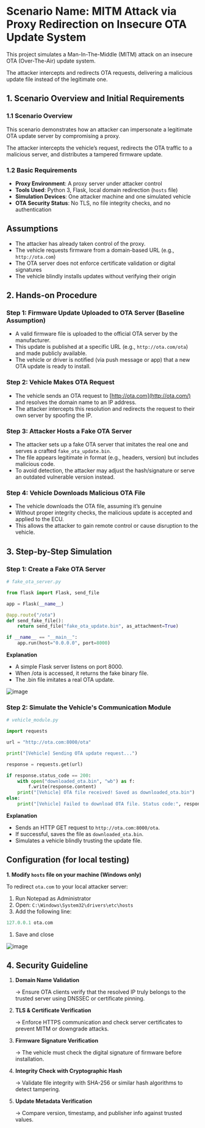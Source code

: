 # Scenario Name: MITM Attack via Proxy Redirection on Insecure OTA Update System

This project simulates a Man-In-The-Middle (MITM) attack on an insecure OTA (Over-The-Air) update system.

The attacker intercepts and redirects OTA requests, delivering a malicious update file instead of the legitimate one.

## 1. Scenario Overview and Initial Requirements

### 1.1 Scenario Overview

This scenario demonstrates how an attacker can impersonate a legitimate OTA update server by compromising a proxy.

The attacker intercepts the vehicle’s request, redirects the OTA traffic to a malicious server, and distributes a tampered firmware update.

### 1.2 Basic Requirements

- **Proxy Environment**: A proxy server under attacker control
- **Tools Used**: Python 3, Flask, local domain redirection (`hosts` file)
- **Simulation Devices**: One attacker machine and one simulated vehicle
- **OTA Security Status**: No TLS, no file integrity checks, and no authentication

## Assumptions

- The attacker has already taken control of the proxy.
- The vehicle requests firmware from a domain-based URL (e.g., `http://ota.com`)
- The OTA server does not enforce certificate validation or digital signatures
- The vehicle blindly installs updates without verifying their origin

## **2. Hands-on Procedure**

### Step 1: Firmware Update Uploaded to OTA Server (Baseline Assumption)

- A valid firmware file is uploaded to the official OTA server by the manufacturer.
- This update is published at a specific URL (e.g., `http://ota.com/ota`) and made publicly available.
- The vehicle or driver is notified (via push message or app) that a new OTA update is ready to install.

### Step 2: Vehicle Makes OTA Request

- The vehicle sends an OTA request to [http://ota.com](http://ota.com/) and resolves the domain name to an IP address.
- The attacker intercepts this resolution and redirects the request to their own server by spoofing the IP.

### Step 3: Attacker Hosts a Fake OTA Server

- The attacker sets up a fake OTA server that imitates the real one and serves a crafted `fake_ota_update.bin`.
- The file appears legitimate in format (e.g., headers, version) but includes malicious code.
- To avoid detection, the attacker may adjust the hash/signature or serve an outdated vulnerable version instead.

### Step 4: Vehicle Downloads Malicious OTA File

- The vehicle downloads the OTA file, assuming it’s genuine
- Without proper integrity checks, the malicious update is accepted and applied to the ECU.
- This allows the attacker to gain remote control or cause disruption to the vehicle.

## **3. Step-by-Step Simulation**

### **Step 1: Create a Fake OTA Server**

```python
# fake_ota_server.py

from flask import Flask, send_file

app = Flask(__name__)

@app.route("/ota")
def send_fake_file():
    return send_file("fake_ota_update.bin", as_attachment=True)

if __name__ == "__main__":
    app.run(host="0.0.0.0", port=8000)
```

**Explanation**

- A simple Flask server listens on port 8000.
- When /ota is accessed, it returns the fake binary file.
- The .bin file imitates a real OTA update.

![image](https://github.com/user-attachments/assets/adda3f2a-9f58-46a7-8b27-34544d66fa44)


### **Step 2: Simulate the Vehicle's Communication Module**

```python
# vehicle_module.py

import requests

url = "http://ota.com:8000/ota"

print("[Vehicle] Sending OTA update request...")

response = requests.get(url)

if response.status_code == 200:
    with open("downloaded_ota.bin", "wb") as f:
        f.write(response.content)
    print("[Vehicle] OTA file received! Saved as downloaded_ota.bin")
else:
    print("[Vehicle] Failed to download OTA file. Status code:", response.status_code)
```

**Explanation**

- Sends an HTTP GET request to `http://ota.com:8000/ota`.
- If successful, saves the file as `downloaded_ota.bin`.
- Simulates a vehicle blindly trusting the update file.

## **Configuration (for local testing)**

**1. Modify `hosts` file on your machine (Windows only)**

To redirect `ota.com` to your local attacker server:

1. Run Notepad as Administrator
2. Open: `C:\Windows\System32\drivers\etc\hosts`
3. Add the following line:

```python
127.0.0.1 ota.com
```

1. Save and close

![image](https://github.com/user-attachments/assets/a62f4bf1-0204-484b-8964-520d1fc68e54)


## 4. Security Guideline

1. **Domain Name Validation**
    
    → Ensure OTA clients verify that the resolved IP truly belongs to the trusted server using DNSSEC or certificate pinning.
    
2. **TLS & Certificate Verification**
    
    → Enforce HTTPS communication and check server certificates to prevent MITM or downgrade attacks.
    
3. **Firmware Signature Verification**
    
    → The vehicle must check the digital signature of firmware before installation.
    
4. **Integrity Check with Cryptographic Hash**
    
    → Validate file integrity with SHA-256 or similar hash algorithms to detect tampering.
    
5. **Update Metadata Verification**
    
    → Compare version, timestamp, and publisher info against trusted values.
